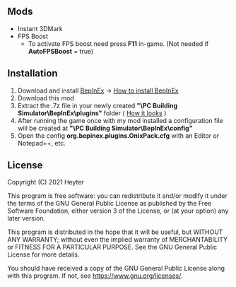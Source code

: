 ## Mods
* Instant 3DMark
* FPS Boost
    - To activate FPS boost need press __F11__ in-game. (Not needed if __AutoFPSBoost__ = true)
    
## Installation
1. Download and install [BepInEx](https://github.com/BepInEx/BepInEx/releases) -> [How to install BepInEx](https://bepinex.github.io/bepinex_docs/master/articles/user_guide/installation/index.html?tabs=tabid-win)
2. Download this mod
3. Extract the .7z file in your newly created __"\PC Building Simulator\BepInEx\plugins\"__ folder ( [How it looks](https://i.imgur.com/WAG1oNj.png) )
4. After running the game once with my mod installed a configuration file will be created at
    __"\PC Building Simulator\BepInEx\config\"__
5. Open the config __org.bepinex.plugins.OnixPack.cfg__ with an Editor or Notepad++, etc.

## License
Copyright (C) 2021 Heyter

This program is free software: you can redistribute it and/or modify it under the terms of the GNU General Public License as published by the Free Software Foundation, either version 3 of the License, or (at your option) any later version.

This program is distributed in the hope that it will be useful, but WITHOUT ANY WARRANTY; without even the implied warranty of MERCHANTABILITY or FITNESS FOR A PARTICULAR PURPOSE. See the GNU General Public License for more details.

You should have received a copy of the GNU General Public License along with this program. If not, see https://www.gnu.org/licenses/.
